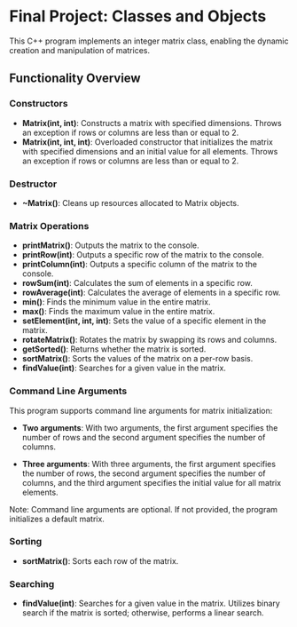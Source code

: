 # Final Project: Classes and Objects

This C++ program implements an integer matrix class, enabling the dynamic creation and manipulation of matrices.

## Functionality Overview

### Constructors

- **Matrix(int, int)**: Constructs a matrix with specified dimensions. Throws an exception if rows or columns are less than or equal to 2.
- **Matrix(int, int, int)**: Overloaded constructor that initializes the matrix with specified dimensions and an initial value for all elements. Throws an exception if rows or columns are less than or equal to 2.

### Destructor

- **~Matrix()**: Cleans up resources allocated to Matrix objects.

### Matrix Operations

- **printMatrix()**: Outputs the matrix to the console.
- **printRow(int)**: Outputs a specific row of the matrix to the console.
- **printColumn(int)**: Outputs a specific column of the matrix to the console.
- **rowSum(int)**: Calculates the sum of elements in a specific row.
- **rowAverage(int)**: Calculates the average of elements in a specific row.
- **min()**: Finds the minimum value in the entire matrix.
- **max()**: Finds the maximum value in the entire matrix.
- **setElement(int, int, int)**: Sets the value of a specific element in the matrix.
- **rotateMatrix()**: Rotates the matrix by swapping its rows and columns.
- **getSorted()**: Returns whether the matrix is sorted.
- **sortMatrix()**: Sorts the values of the matrix on a per-row basis.
- **findValue(int)**: Searches for a given value in the matrix.

### Command Line Arguments

This program supports command line arguments for matrix initialization:

- **Two arguments**: With two arguments, the first argument specifies the number of rows and the second argument specifies the number of columns.

- **Three arguments**: With three arguments, the first argument specifies the number of rows, the second argument specifies the number of columns, and the third argument specifies the initial value for all matrix elements.

Note: Command line arguments are optional. If not provided, the program initializes a default matrix.

### Sorting

- **sortMatrix()**: Sorts each row of the matrix.

### Searching

- **findValue(int)**: Searches for a given value in the matrix. Utilizes binary search if the matrix is sorted; otherwise, performs a linear search.


